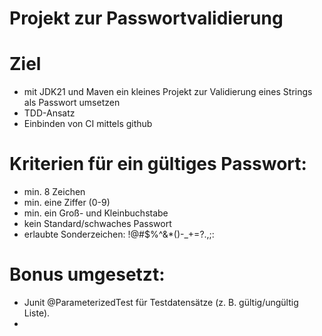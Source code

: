 # Projekt zur Passwortvalidierung

# Ziel
 - mit JDK21 und Maven ein kleines Projekt zur Validierung eines Strings als Passwort umsetzen
 - TDD-Ansatz 
 - Einbinden von CI mittels github

# Kriterien für ein gültiges Passwort:
- min. 8 Zeichen
- min. eine Ziffer (0-9)
- min. ein Groß- und Kleinbuchstabe
- kein Standard/schwaches Passwort
- erlaubte Sonderzeichen: !@#$%^&*()-_+=?.,;:


# Bonus umgesetzt:
- Junit @ParameterizedTest für Testdatensätze (z. B. gültig/ungültig Liste).
- 
